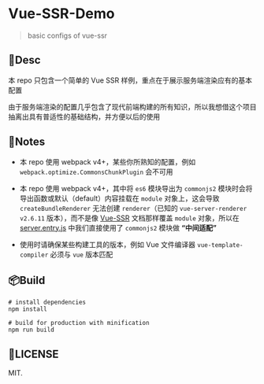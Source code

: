 # Vue-SSR-Demo

> basic configs of vue-ssr

## 📝Desc

本 repo 只包含一个简单的 Vue SSR 样例，重点在于展示服务端渲染应有的基本配置

由于服务端渲染的配置几乎包含了现代前端构建的所有知识，所以我想借这个项目抽离出具有普适性的基础结构，并方便以后的使用

## 🚨Notes
* 本 repo 使用 webpack v4+，某些你所熟知的配置，例如 `webpack.optimize.CommonsChunkPlugin` 会不可用

* 本 repo 使用 webpack v4+，其中将 `es6` 模块导出为 `commonjs2` 模块时会将导出函数或默认（default）内容挂载在 `module` 对象上，这会导致   `createBundleRenderer` 无法创建 `renderer`（已知的 `vue-server-renderer v2.6.11` 版本），而不是像 [Vue-SSR](https://ssr.vuejs.org/zh/guide/structure.html#entry-server-js) 文档那样覆盖 `module` 对象，所以在 [server.entry.js](./src/server.entry.js) 中我们直接使用了 `commonjs2` 模块做 **“中间适配”**

* 使用时请确保某些构建工具的版本，例如 Vue 文件编译器 `vue-template-compiler` 必须与 `vue` 版本匹配

## 📦Build
```
# install dependencies
npm install

# build for production with minification
npm run build

```

## 📄LICENSE
MIT.
